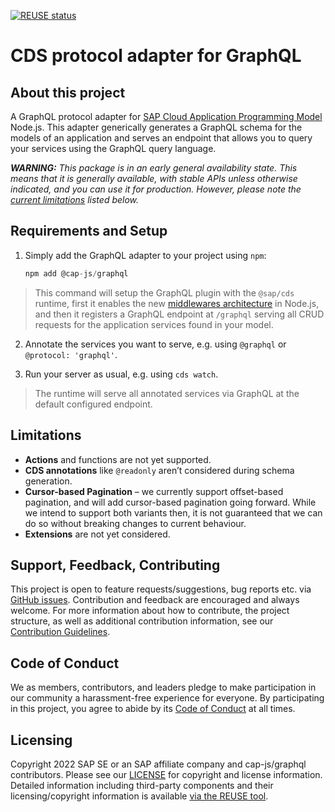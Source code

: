 [![REUSE status](https://api.reuse.software/badge/github.com/cap-js/graphql)](https://api.reuse.software/info/github.com/cap-js/graphql)

# CDS protocol adapter for GraphQL

## About this project

A GraphQL protocol adapter for [SAP Cloud Application Programming Model](https://cap.cloud.sap) Node.js.
This adapter generically generates a GraphQL schema for the models of an application and serves an endpoint that allows you to query your services using the GraphQL query language.

_**WARNING:** This package is in an early general availability state. This means that it is generally available, with stable APIs unless otherwise indicated, and you can use it for production. However, please note the [current limitations](#limitations) listed below._

## Requirements and Setup

1. Simply add the GraphQL adapter to your project using `npm`:
   ```js
   npm add @cap-js/graphql
   ```

> This command will setup the GraphQL plugin with the `@sap/cds` runtime, first it enables the new [middlewares architecture](https://cap.cloud.sap/docs/node.js/middlewares) in Node.js, and then it registers a GraphQL endpoint at `/graphql` serving all CRUD requests for the application services found in your model.
  
2. Annotate the services you want to serve, e.g. using `@graphql` or `@protocol: 'graphql'`.

3. Run your server as usual, e.g. using `cds watch`.
> The runtime will serve all annotated services via GraphQL at the default configured endpoint.

## Limitations

- **Actions** and functions are not yet supported.
- **CDS annotations** like `@readonly` aren’t considered during schema generation.
- **Cursor-based Pagination** &ndash; we currently support offset-based pagination, and will add cursor-based pagination going forward. While we intend to support both variants then, it is not guaranteed that we can do so without breaking changes to current behaviour.
- **Extensions** are not yet considered.

## Support, Feedback, Contributing

This project is open to feature requests/suggestions, bug reports etc. via [GitHub issues](https://github.com/cap-js/graphql/issues). Contribution and feedback are encouraged and always welcome. For more information about how to contribute, the project structure, as well as additional contribution information, see our [Contribution Guidelines](CONTRIBUTING.md).

## Code of Conduct

We as members, contributors, and leaders pledge to make participation in our community a harassment-free experience for everyone. By participating in this project, you agree to abide by its [Code of Conduct](CODE_OF_CONDUCT.md) at all times.

## Licensing

Copyright 2022 SAP SE or an SAP affiliate company and cap-js/graphql contributors. Please see our [LICENSE](LICENSE) for copyright and license information. Detailed information including third-party components and their licensing/copyright information is available [via the REUSE tool](https://api.reuse.software/info/github.com/cap-js/graphql).
